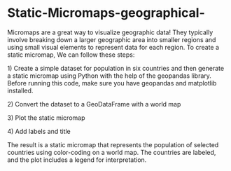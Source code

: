 # Static-Micromaps-geographical-
Micromaps are a great way to visualize geographic data! They typically involve breaking down a larger geographic area into smaller regions and using small visual elements to represent data for each region.
To create a static micromap, We can follow these steps:
<p>1) Create a simple dataset for population in six countries and then generate a static micromap using Python with the help of the geopandas library. Before running this code, make sure you have geopandas and matplotlib installed.</p>
<p>2) Convert the dataset to a GeoDataFrame with a world map</p>
<p>3) Plot the static micromap</p>
<p>4) Add labels and title</p>
<p>The result is a static micromap that represents the population of selected countries using color-coding on a world map. The countries are labeled, and the plot includes a legend for interpretation.</p>
